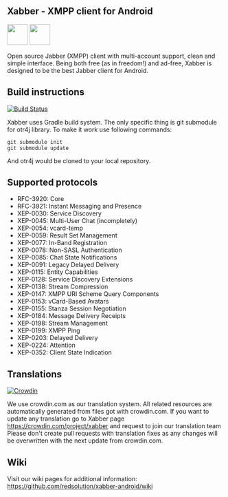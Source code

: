 ## Xabber - XMPP client for Android
<a href="https://play.google.com/store/apps/details?id=com.xabber.android.beta"><img src="https://play.google.com/intl/en_us/badges/images/generic/en-play-badge.png" height="48"></a>
<a href="https://f-droid.org/repository/browse/?fdfilter=xabber&fdid=com.xabber.androiddev"><img src="https://www.xabber.com/static/img/logo-f-droid.fw.png" height="48"></a>



Open source Jabber (XMPP) client with multi-account support, clean and simple interface.
Being both free (as in freedom!) and ad-free, Xabber is designed to be the best Jabber client for Android.

## Build instructions
[![Build Status](https://travis-ci.org/redsolution/xabber-android.svg?branch=develop)](https://travis-ci.org/redsolution/xabber-android)

Xabber uses Gradle build system. The only specific thing is git submodule for otr4j library. To make it work use following commands:

 ```
 git submodule init
 git submodule update
 ```
 And otr4j would be cloned to your local repository. 

## Supported protocols

* RFC-3920: Core
* RFC-3921: Instant Messaging and Presence
* XEP-0030: Service Discovery
* XEP-0045: Multi-User Chat (incompletely)
* XEP-0054: vcard-temp
* XEP-0059: Result Set Management
* XEP-0077: In-Band Registration
* XEP-0078: Non-SASL Authentication
* XEP-0085: Chat State Notifications
* XEP-0091: Legacy Delayed Delivery
* XEP-0115: Entity Capabilities
* XEP-0128: Service Discovery Extensions
* XEP-0138: Stream Compression
* XEP-0147: XMPP URI Scheme Query Components
* XEP-0153: vCard-Based Avatars
* XEP-0155: Stanza Session Negotiation
* XEP-0184: Message Delivery Receipts
* XEP-0198: Stream Management
* XEP-0199: XMPP Ping
* XEP-0203: Delayed Delivery
* XEP-0224: Attention
* XEP-0352: Client State Indication

## Translations
[![Crowdin](https://d322cqt584bo4o.cloudfront.net/xabber/localized.svg)](https://crowdin.com/project/xabber)

We use crowdin.com as our translation system.
All related resources are automatically generated from files got with crowdin.com.
If you want to update any translation go to Xabber page https://crowdin.com/project/xabber and request to join our translation team
Please don't create pull requests with translation fixes as any changes will be overwritten with the next update from crowdin.com.

## Wiki

Visit our wiki pages for additional information: https://github.com/redsolution/xabber-android/wiki
